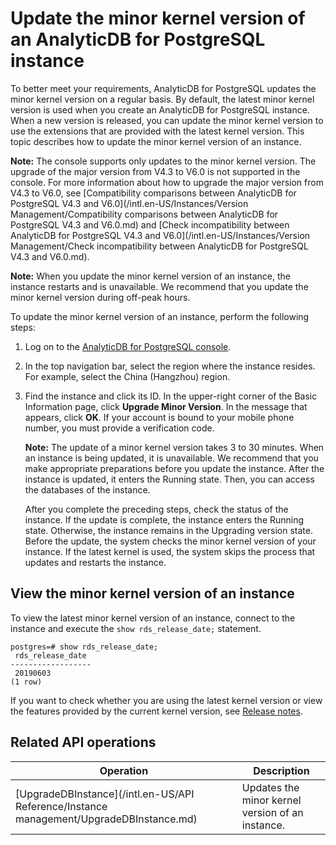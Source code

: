 # Update the minor kernel version of an AnalyticDB for PostgreSQL instance

To better meet your requirements, AnalyticDB for PostgreSQL updates the minor kernel version on a regular basis. By default, the latest minor kernel version is used when you create an AnalyticDB for PostgreSQL instance. When a new version is released, you can update the minor kernel version to use the extensions that are provided with the latest kernel version. This topic describes how to update the minor kernel version of an instance.

**Note:** The console supports only updates to the minor kernel version. The upgrade of the major version from V4.3 to V6.0 is not supported in the console. For more information about how to upgrade the major version from V4.3 to V6.0, see [Compatibility comparisons between AnalyticDB for PostgreSQL V4.3 and V6.0](/intl.en-US/Instances/Version Management/Compatibility comparisons between AnalyticDB for PostgreSQL V4.3 and V6.0.md) and [Check incompatibility between AnalyticDB for PostgreSQL V4.3 and V6.0](/intl.en-US/Instances/Version Management/Check incompatibility between AnalyticDB for PostgreSQL V4.3 and V6.0.md).

**Note:** When you update the minor kernel version of an instance, the instance restarts and is unavailable. We recommend that you update the minor kernel version during off-peak hours.

To update the minor kernel version of an instance, perform the following steps:

1.  Log on to the [AnalyticDB for PostgreSQL console](https://gpdbnext.console.aliyun.com/gpdb/cn-hangzhou/list).

2.  In the top navigation bar, select the region where the instance resides. For example, select the China \(Hangzhou\) region.

3.  Find the instance and click its ID. In the upper-right corner of the Basic Information page, click **Upgrade Minor Version**. In the message that appears, click **OK**. If your account is bound to your mobile phone number, you must provide a verification code.

    **Note:** The update of a minor kernel version takes 3 to 30 minutes. When an instance is being updated, it is unavailable. We recommend that you make appropriate preparations before you update the instance. After the instance is updated, it enters the Running state. Then, you can access the databases of the instance.

    After you complete the preceding steps, check the status of the instance. If the update is complete, the instance enters the Running state. Otherwise, the instance remains in the Upgrading version state. Before the update, the system checks the minor kernel version of your instance. If the latest kernel is used, the system skips the process that updates and restarts the instance.


## View the minor kernel version of an instance

To view the latest minor kernel version of an instance, connect to the instance and execute the `show rds_release_date;` statement.

```
postgres=# show rds_release_date;
 rds_release_date
------------------
 20190603
(1 row)
```

If you want to check whether you are using the latest kernel version or view the features provided by the current kernel version, see [Release notes]().

## Related API operations

|Operation|Description|
|---------|-----------|
|[UpgradeDBInstance](/intl.en-US/API Reference/Instance management/UpgradeDBInstance.md)|Updates the minor kernel version of an instance.|

